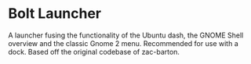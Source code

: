 # Bolt Launcher

A launcher fusing the functionality of the Ubuntu dash, the GNOME Shell overview and the 
classic Gnome 2 menu. Recommended for use with a dock. Based off the original codebase of zac-barton.

